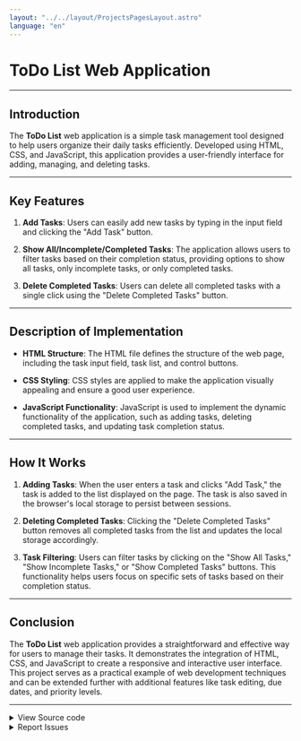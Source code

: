 ```yaml
---
layout: "../../layout/ProjectsPagesLayout.astro"
language: "en"
---
```

# ToDo List Web Application

---

## Introduction

The **ToDo List** web application is a simple task management tool designed to help users organize their daily tasks efficiently. Developed using HTML, CSS, and JavaScript, this application provides a user-friendly interface for adding, managing, and deleting tasks.

---

## Key Features

1. **Add Tasks**: Users can easily add new tasks by typing in the input field and clicking the "Add Task" button.

2. **Show All/Incomplete/Completed Tasks**: The application allows users to filter tasks based on their completion status, providing options to show all tasks, only incomplete tasks, or only completed tasks.

3. **Delete Completed Tasks**: Users can delete all completed tasks with a single click using the "Delete Completed Tasks" button.

---

## Description of Implementation

- **HTML Structure**: The HTML file defines the structure of the web page, including the task input field, task list, and control buttons.

- **CSS Styling**: CSS styles are applied to make the application visually appealing and ensure a good user experience.

- **JavaScript Functionality**: JavaScript is used to implement the dynamic functionality of the application, such as adding tasks, deleting completed tasks, and updating task completion status.

---

## How It Works

1. **Adding Tasks**: When the user enters a task and clicks "Add Task," the task is added to the list displayed on the page. The task is also saved in the browser's local storage to persist between sessions.

2. **Deleting Completed Tasks**: Clicking the "Delete Completed Tasks" button removes all completed tasks from the list and updates the local storage accordingly.

3. **Task Filtering**: Users can filter tasks by clicking on the "Show All Tasks," "Show Incomplete Tasks," or "Show Completed Tasks" buttons. This functionality helps users focus on specific sets of tasks based on their completion status.

---

## Conclusion

The **ToDo List** web application provides a straightforward and effective way for users to manage their tasks. It demonstrates the integration of HTML, CSS, and JavaScript to create a responsive and interactive user interface. This project serves as a practical example of web development techniques and can be extended further with additional features like task editing, due dates, and priority levels.

---

<details>
<summary>View Source code</summary>

html full code:

```html
<!DOCTYPE html>
<html lang="en">
<head>
  <meta charset="UTF-8">
  <meta name="viewport" content="width=device-width, initial-scale=1.0">
  <link rel="stylesheet" href="./style.css">
  <title>ToDo</title>
</head>
<body>
  <div class="container">
    <div class="header">
      <h1>ToDo List</h1>
    </div>
    <div class="input-container">
      <input type="text" id="taskInput" placeholder="Enter your task">
      <button id="addTask">Add Task</button>
    </div>
    <ul id="taskList" class="task-list"></ul>
  </div>
  <div class="buttons-container">
    <button id="showAll">Show All Tasks</button>
    <button id="showIncomplete">Show Incomplete Tasks</button>
    <button id="showCompleted">Show Completed Tasks</button>
    <button id="deleteCompleted">Delete Completed Tasks</button>
  </div>
  <script src="script.js"></script>
</body>
</html>
```
css full code:
```css
body {
    font-family: Arial, sans-serif;
    background-color: #f8f8f8;
    margin: 0;
    padding: 0;
  }
  
  .container {
    max-width: 600px;
    margin: 50px auto;
    background-color: #fff;
    border-radius: 8px;
    box-shadow: 0 0 10px rgba(0, 0, 0, 0.1);
    padding: 20px;
  }
  
  .header {
    text-align: center;
  }
  
  .header h1 {
    margin: 0;
    color: #333;
  }
  
  .input-container {
    margin-bottom: 20px;
  }
  
  .input-container input[type="text"] {
    width: 70%;
    padding: 10px;
    border: 1px solid #ccc;
    border-radius: 5px;
    margin-right: 10px;
  }
  
  .input-container button {
    padding: 10px 20px;
    border: none;
    background-color: #007bff;
    color: #fff;
    border-radius: 5px;
    cursor: pointer;
  }
  
  .task-list {
    list-style-type: none;
    padding: 0;
    margin-top: 20px;
  }
  
  .task-list li {
    margin-bottom: 10px;
    padding: 10px;
    background-color: #f0f0f0;
    border-radius: 5px;
    display: flex;
    align-items: center;
  }
  
  .task-list li.completed {
    text-decoration: line-through;
    color: #888;
  }
  
  .task-list li input[type="checkbox"] {
    margin-right: 10px;
  }
  
  .task-list li span {
    flex-grow: 1;
  }
  
  .buttons-container {
    margin-top: 20px;
    text-align: center;
  }
  
  .buttons-container button {
    margin: 0 10px;
    padding: 10px 20px;
    border: none;
    background-color: #007bff;
    color: #fff;
    border-radius: 5px;
    cursor: pointer;
  }
  
  .buttons-container button:hover {
    background-color: #0056b3;
  }
```
javascript full code:
``` js
document.addEventListener('DOMContentLoaded', function () {
  var taskInput = document.getElementById('taskInput');
  var addTaskBtn = document.getElementById('addTask');
  var taskList = document.getElementById('taskList');
  var deleteCompletedBtn = document.getElementById('deleteCompleted');
  var savedTasks = JSON.parse(localStorage.getItem('tasks')) || [];
  savedTasks.forEach(function (taskText) {
    addTaskToList(taskText);
  });
  function addTaskToList(taskText) {
    var listItem = document.createElement('li');
    listItem.innerHTML = `
      <input type="checkbox">
      <span>${taskText}</span>
    `;
    taskList.appendChild(listItem);
  }

  addTaskBtn.addEventListener('click', function () {
    var taskText = taskInput.value.trim();
    if (taskText !== '') {
      addTaskToList(taskText);
      savedTasks.push(taskText);
      localStorage.setItem('tasks', JSON.stringify(savedTasks));
      taskInput.value = ''; 
    }
  });
     deleteCompletedBtn.addEventListener('click', function () {
    var completedTasks = taskList.querySelectorAll('input:checked');
    completedTasks.forEach(function (completedTask) {
      var listItem = completedTask.closest('li');
      var taskText = listItem.querySelector('span').textContent;
      var index = savedTasks.indexOf(taskText);
      if (index !== -1) {
        savedTasks.splice(index, 1);
      }
      listItem.remove();
    });
    localStorage.setItem('tasks', JSON.stringify(savedTasks));
  });
  taskList.addEventListener('change', function (event) {
    if (event.target.tagName === 'INPUT' && event.target.type === 'checkbox') {
      var listItem = event.target.closest('li');
      if (listItem) {
        if (event.target.checked) {
          listItem.classList.add('completed');
        } else {
          listItem.classList.remove('completed');
        }
      }
    }
  });
});
```
</details>
<details>
<summary>Report Issues</summary>

To report issues or provide feedback, please enter your problem in the console below and click "Send".

<textarea id="issueText" rows="4" cols="50"></textarea><br>
<button onclick="sendIssue()">Send</button>

<script>
function sendIssue() {
  var issue = document.getElementById('issueText').value;
  if (issue.trim() !== '') {
    console.log('Issue reported:', issue);
    alert('Your issue has been reported. Thank you!');
  } else {
    alert('Please enter your issue before sending.');
  }
}
</script>
</details>